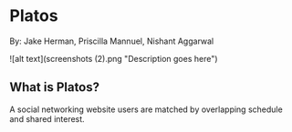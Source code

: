 # Platos
By: Jake Herman, Priscilla Mannuel, Nishant Aggarwal

![alt text](screenshots (2).png "Description goes here")

## What is Platos?

A social networking website users are matched by overlapping schedule and shared interest.
